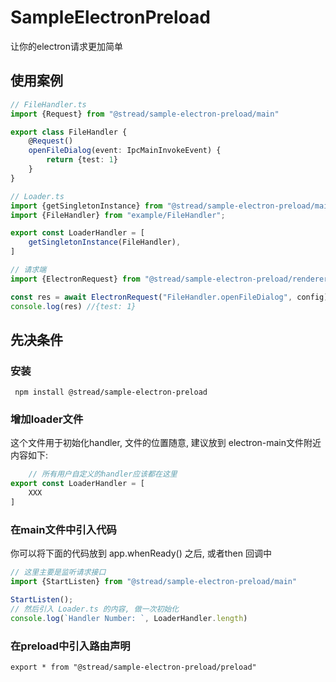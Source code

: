 # SampleElectronPreload

让你的electron请求更加简单

## 使用案例

````typescript
// FileHandler.ts
import {Request} from "@stread/sample-electron-preload/main"

export class FileHandler {
    @Request()
    openFileDialog(event: IpcMainInvokeEvent) {
        return {test: 1}
    }
}
````

````typescript
// Loader.ts
import {getSingletonInstance} from "@stread/sample-electron-preload/main";
import {FileHandler} from "example/FileHandler";

export const LoaderHandler = [
    getSingletonInstance(FileHandler),
]
````

````typescript
// 请求端
import {ElectronRequest} from "@stread/sample-electron-preload/renderer";

const res = await ElectronRequest("FileHandler.openFileDialog", config);
console.log(res) //{test: 1}
````

## 先决条件

### 安装
``` npm install @stread/sample-electron-preload```

### 增加loader文件

这个文件用于初始化handler, 文件的位置随意, 建议放到 electron-main文件附近  
内容如下:

````typescript
    // 所有用户自定义的handler应该都在这里
export const LoaderHandler = [
    XXX
]
````

### 在main文件中引入代码

你可以将下面的代码放到 app.whenReady() 之后, 或者then 回调中

````typescript
// 这里主要是监听请求接口
import {StartListen} from "@stread/sample-electron-preload/main"

StartListen();
// 然后引入 Loader.ts 的内容, 做一次初始化
console.log(`Handler Number: `, LoaderHandler.length)
````

### 在preload中引入路由声明

````
export * from "@stread/sample-electron-preload/preload"
````




